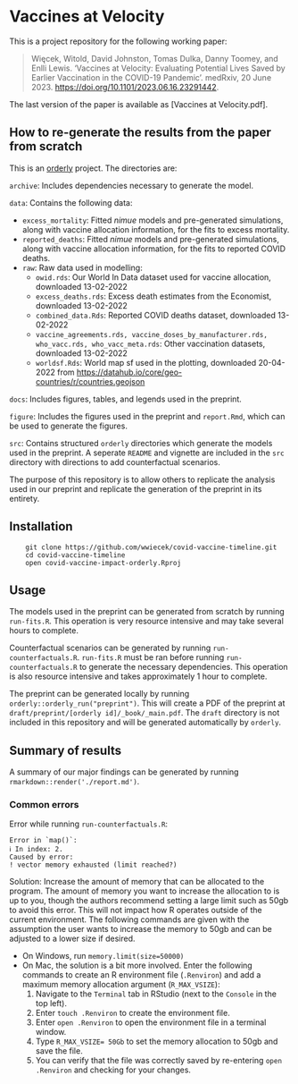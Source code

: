 # Vaccines at Velocity

This is a project repository for the following working paper:

> Więcek, Witold, David Johnston, Tomas Dulka, Danny Toomey, and Enlli Lewis. ‘Vaccines at Velocity: Evaluating Potential Lives Saved by Earlier Vaccination in the COVID-19 Pandemic’. medRxiv, 20 June 2023. https://doi.org/10.1101/2023.06.16.23291442.

The last version of the paper is available as [Vaccines at Velocity.pdf]. 

## How to re-generate the results from the paper from scratch

This is an [orderly](https://github.com/vimc/orderly) project. The
directories are:

`archive`: Includes dependencies necessary to generate the model. 

`data`: Contains the following data:
-   `excess_mortality`: Fitted *nimue* models and pre-generated
    simulations, along with vaccine allocation information, for the fits
    to excess mortality.
-   `reported_deaths`: Fitted *nimue* models and pre-generated
    simulations, along with vaccine allocation information, for the fits
    to reported COVID deaths.
-   `raw`: Raw data used in modelling:
    -   `owid.rds`: Our World In Data dataset used for vaccine
        allocation, downloaded 13-02-2022
    -   `excess_deaths.rds`: Excess death estimates from the Economist,
        downloaded 13-02-2022
    -   `combined_data.Rds`: Reported COVID deaths dataset, downloaded
        13-02-2022
    -   `vaccine_agreements.rds, vaccine_doses_by_manufacturer.rds, who_vacc.rds, who_vacc_meta.rds`:
        Other vaccination datasets, downloaded 13-02-2022
    -   `worldsf.Rds`: World map sf used in the plotting, downloaded
        20-04-2022 from
        <https://datahub.io/core/geo-countries/r/countries.geojson>

`docs`: Includes figures, tables, and legends used in the preprint. 

`figure`: Includes the figures used in the preprint and `report.Rmd`, which can be used to generate the figures.

`src`: Contains structured `orderly` directories which generate the models used in the preprint. A seperate `README` and vignette are included in the `src` directory with directions to add counterfactual scenarios.

The purpose of this repository is to allow others to replicate the analysis used in our preprint and replicate the generation of the preprint in its entirety. 

## Installation

```
    git clone https://github.com/wwiecek/covid-vaccine-timeline.git
    cd covid-vaccine-timeline
    open covid-vaccine-impact-orderly.Rproj
```

## Usage

The models used in the preprint can be generated from scratch by running `run-fits.R`. This operation is very resource intensive and may take several hours to complete. 

Counterfactual scenarios can be generated by running `run-counterfactuals.R`. `run-fits.R` must be ran before running `run-counterfactuals.R` to generate the necessary dependencies. This operation is also resource intensive and takes approximately 1 hour to complete. 

The preprint can be generated locally by running `orderly::orderly_run("preprint")`. This will create a PDF of the preprint at `draft/preprint/[orderly id]/_book/_main.pdf`. The `draft` directory is not included in this repository and will be generated automatically by `orderly`.


## Summary of results 

A summary of our major findings can be generated by running `rmarkdown::render('./report.md')`.

### Common errors

Error while running `run-counterfactuals.R`:
```
Error in `map()`:
ℹ In index: 2.
Caused by error:
! vector memory exhausted (limit reached?)
```

Solution:
Increase the amount of memory that can be allocated to the program. The amount of memory you want to increase the allocation to is up to you, though the authors recommend setting a large limit such as 50gb to avoid this error. This will not impact how R operates outside of the current environment. The following commands are given with the assumption the user wants to increase the memory to 50gb and can be adjusted to a lower size if desired. 
- On Windows, run  `memory.limit(size=50000)`
- On Mac, the solution is a bit more involved. Enter the following commands to create an R environment file (`.Renviron`) and add a maximum memory allocation argument (`R_MAX_VSIZE`): 
    1) Navigate to the `Terminal` tab in RStudio (next to the `Console` in the top left).
    2) Enter `touch .Renviron` to create the environment file.
    3) Enter `open .Renviron` to open the environment file in a terminal window.
    4) Type `R_MAX_VSIZE= 50Gb` to set the memory allocation to 50gb and save the file.
    5) You can verify that the file was correctly saved by re-entering `open .Renviron` and checking for your changes. 
